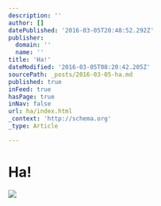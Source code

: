 ```yaml
---
description: ''
author: []
datePublished: '2016-03-05T20:48:52.292Z'
publisher:
  domain: ''
  name: ''
title: 'Ha!'
dateModified: '2016-03-05T08:20:42.205Z'
sourcePath: _posts/2016-03-05-ha.md
published: true
inFeed: true
hasPage: true
inNav: false
url: ha/index.html
_context: 'http://schema.org'
_type: Article

---
```

# Ha!
![](https://the-grid-user-content.s3-us-west-2.amazonaws.com/7230c5f9-231a-46b7-bbef-fe501d6e12b7.png)